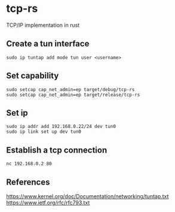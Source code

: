 # tcp-rs
TCP/IP implementation in rust


## Create a tun interface

```
sudo ip tuntap add mode tun user <username>
```

## Set capability

```
sudo setcap cap_net_admin=ep target/debug/tcp-rs
sudo setcap cap_net_admin=ep target/release/tcp-rs
```

## Set ip

```
sudo ip addr add 192.168.0.22/24 dev tun0 
sudo ip link set up dev tun0
```

## Establish a tcp connection

```
nc 192.168.0.2 80
```

## References

https://www.kernel.org/doc/Documentation/networking/tuntap.txt
https://www.ietf.org/rfc/rfc793.txt

